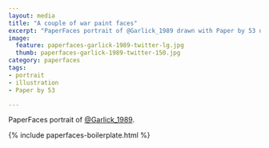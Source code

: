 ```yaml
---
layout: media
title: "A couple of war paint faces"
excerpt: "PaperFaces portrait of @Garlick_1989 drawn with Paper by 53 on an iPad."
image: 
  feature: paperfaces-garlick-1989-twitter-lg.jpg
  thumb: paperfaces-garlick-1989-twitter-150.jpg
category: paperfaces
tags: 
- portrait
- illustration
- Paper by 53

---
```


PaperFaces portrait of [@Garlick_1989](http://twitter.com/Garlick_1989).

{% include paperfaces-boilerplate.html %}